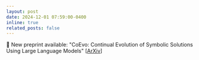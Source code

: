 ```yaml
---
layout: post
date: 2024-12-01 07:59:00-0400
inline: true
related_posts: false
---
```


📄 New preprint available: "CoEvo: Continual Evolution of Symbolic Solutions Using Large Language Models" [[ArXiv](https://arxiv.org/abs/2412.18890)]